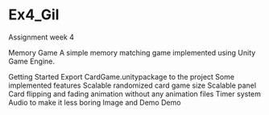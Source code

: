 # Ex4_Gil
Assignment week 4

 Memory Game
A simple memory matching game implemented using Unity Game Engine.

Getting Started
Export CardGame.unitypackage to the project
Some implemented features
Scalable randomized card game size
Scalable panel
Card flipping and fading animation without any animation files
Timer system
Audio to make it less boring
Image and Demo
Demo
